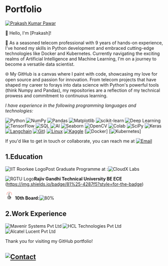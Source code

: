 # Portfolio

[![Prakash Kumar Pawar](https://img.shields.io/badge/Prakash%20Kumar%20Pawar-000?style=for-the-badge&logo=github&logoWidth=69&logoHeight=69)](https://github.com/prakashpawar4u/)

👋 Hello, I'm [Prakash]!

🚀 As a seasoned telecom professional with 9 years of hands-on experience, I've honed my skills in Python development and embraced cutting-edge technologies like Docker and Kubernetes. Currently navigating the exciting realms of Artificial Intelligence and Machine Learning, I'm on a journey to become a versatile data scientist.

🌐 My GitHub is a canvas where I paint with code, showcasing my love for open source and passion for innovation. From telecom projects that have shaped my career to forays into data science with Python's powerful tools (think Numpy and Pandas), my repositories are a reflection of my technical prowess and commitment to continuous learning.

*I have experience in the following programming languages and technologies:*

![Python](https://img.shields.io/badge/Python-3776AB?style=for-the-badge&logo=python&logoColor=white)
![NumPy](https://img.shields.io/badge/NumPy-013243?style=for-the-badge&logo=numpy&logoColor=white)
![Pandas](https://img.shields.io/badge/Pandas-150458?style=for-the-badge&logo=pandas&logoColor=white)
![Matplotlib](https://img.shields.io/badge/Matplotlib-3776AB?style=for-the-badge&logo=python&logoColor=white)
![scikit-learn](https://img.shields.io/badge/scikit--learn-F7931E?style=for-the-badge&logo=scikit-learn)
![Deep Learning](https://img.shields.io/badge/Deep%20Learning-FF6F61?style=for-the-badge)
![TensorFlow](https://img.shields.io/badge/TensorFlow-FF6F61?style=for-the-badge&logo=tensorflow&logoColor=white)
![SQL](https://img.shields.io/badge/SQL-004A9E?style=for-the-badge&logo=sql&logoColor=white)
![AI](https://img.shields.io/badge/AI-FF6F61?style=for-the-badge)
![Seaborn](https://img.shields.io/badge/Seaborn-388E3C?style=for-the-badge)
![OpenCV](https://img.shields.io/badge/OpenCV-5C3EE8?style=for-the-badge)
![Colab](https://img.shields.io/badge/Colab-F9AB00?style=for-the-badge&logo=google-colab&logoColor=white)
![SciPy](https://img.shields.io/badge/SciPy-8CA9D0?style=for-the-badge)
![Keras](https://img.shields.io/badge/Keras-D00000?style=for-the-badge)
[![Langchain](https://img.shields.io/badge/Langchain-<COLOR>?style=for-the-badge)](https://your-langchain-website-url-here)
[![Git](https://img.shields.io/badge/Git-F05032?style=for-the-badge)](https://github.com/prakashpawar4u))
[![Linux](https://img.shields.io/badge/Linux-000000?style=for-the-badge)](https://www.linux.org/)
[![Kaggle](https://img.shields.io/badge/Scala-DC322F?style=for-the-badge)](https://www.kaggle.com/prakashpawar4u)
[![Docker](https://img.shields.io/badge/Apache%20Hive-FDEE21?style=for-the-badge)]
[![Kubernetes](https://img.shields.io/badge/Apache%20Zookeeper-2186E4?style=for-the-badge)]

If you'd like to get in touch or collaborate, you can reach me at [![Email](https://img.shields.io/badge/Email-prakashpawar4u%40gmail.com-blue.svg)](mailto:prakashpawar4u@gmail.com)


## 1.Education

<img src="https://www.iitr.ac.in/nsc2019/static/media/IITR_new_logo_color.b3fdd3ee.png" alt="IIT Roorkee Logo" width="27">Post Graduate Programme at :![CloudX Labs](https://img.shields.io/badge/IIT%20Roorkee-FF6F61?style=for-the-badge)

<img src="https://upload.wikimedia.org/wikipedia/en/c/c4/Rajiv_Gandhi_Proudyogiki_Vishwavidyalaya_logo.png" alt="RGTU Logo" width="27">**Rajiv Gandhi Technical University BE ECE** (https://img.shields.io/badge/81%25-4287f5?style=for-the-badge)



<img src="https://github.com/RaghavAP369/Images/raw/main/saraswathi%20vidyanik.png" alt="Your Logo" width="27">  **10th Board:**![80%](https://img.shields.io/badge/80%25-4287f5?style=for-the-badge)

## 2.Work Experience
![Mavenir Systems Pvt Ltd](https://img.shields.io/badge/Amity%20Global%20Business%20School-9ED0E6?style=for-the-badge)
![HCL Technologies Pvt Ltd](https://img.shields.io/badge/Amity%20Global%20Business%20School-9ED0E6?style=for-the-badge)
![Alcatel Lucent Pvt Ltd](https://img.shields.io/badge/Amity%20Global%20Business%20School-9ED0E6?style=for-the-badge)

Thank you for visiting my GitHub portfolio!
## [![Contact](https://img.shields.io/badge/Contact-Me-blue.svg)](mailto:prakashpawar4u@gmail.com)
